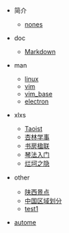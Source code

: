 <!-- _coverpage.md -->

* 简介
    * [nones](README.md)

* doc
    
    * [Markdown](/docs/Markdown.md)

* man
    * [linux](/man/linux.md)
    * [vim](/man/vim.md)
    * [vim_base](/docs/vim.md)
    * [electron](/man/electron.md)

* xlxs
    * [Taoist](/dao/taoist.md)
    * [杏林学事](/dao/xinglin.md)
    * [书房楹联](/dao/对联.md)
    * [琴法入门](/dao/qin.md)
    * [烂坷之隐](/dao/go.md)

* other
    * [陕西景点](/other/陕西旅游景点顺口溜.md)
    * [中国区域划分](/other/中国区域划分.md)
    * [test1](/docs/index.md)

* [autome](/dao/me.md)
